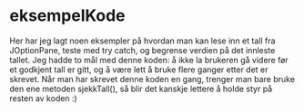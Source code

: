 # eksempelKode
Her har jeg lagt noen eksempler på hvordan man kan lese inn et tall fra JOptionPane, teste med try catch, og begrense verdien på det innleste tallet.
Jeg hadde to mål med denne koden: å ikke la brukeren gå videre før et godkjent tall er gitt, og å være lett å bruke flere ganger etter det er skrevet. Når man har skrevet denne koden en gang, trenger man bare bruke den ene metoden sjekkTall(), så blir det kanskje lettere å holde styr på resten av koden :)
